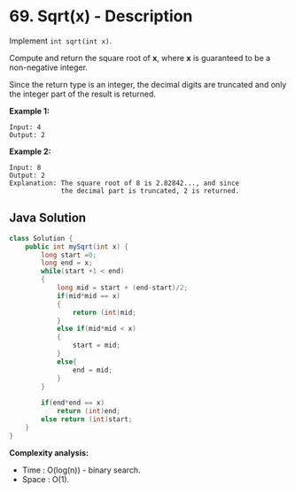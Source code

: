 # 69. Sqrt(x) - Description

Implement ```int sqrt(int x)```.

Compute and return the square root of **x**, where **x** is guaranteed to be a non-negative integer.

Since the return type is an integer, the decimal digits are truncated and only the integer part of the result is returned.

**Example 1:**

```
Input: 4
Output: 2
```

**Example 2:**

```
Input: 8
Output: 2
Explanation: The square root of 8 is 2.82842..., and since 
             the decimal part is truncated, 2 is returned.
```

## Java Solution

```java
class Solution {
    public int mySqrt(int x) {
        long start =0;
        long end = x;
        while(start +1 < end)
        {
            long mid = start + (end-start)/2;
            if(mid*mid == x)
            {
                return (int)mid;
            }
            else if(mid*mid < x)
            {
                start = mid;
            }
            else{
                end = mid;
            }
        }
        
        if(end*end == x)
            return (int)end;
        else return (int)start;
    }
}
```

**Complexity analysis:**
* Time : O(log(n)) - binary search.
* Space : O(1).